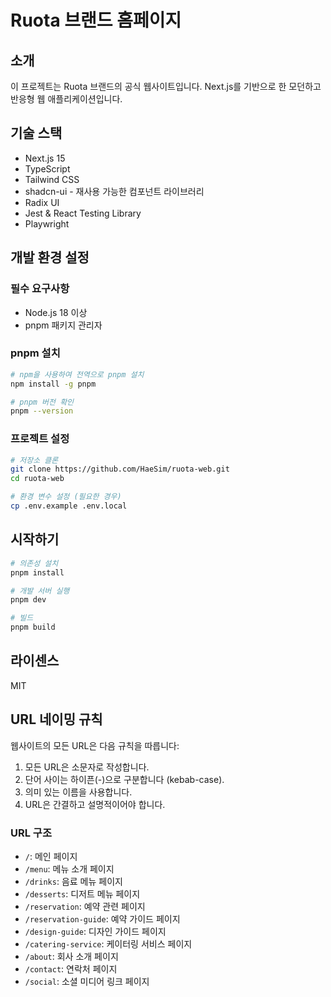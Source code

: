 # Ruota 브랜드 홈페이지

## 소개

이 프로젝트는 Ruota 브랜드의 공식 웹사이트입니다. Next.js를 기반으로 한 모던하고 반응형 웹 애플리케이션입니다.

## 기술 스택

- Next.js 15
- TypeScript
- Tailwind CSS
- shadcn-ui - 재사용 가능한 컴포넌트 라이브러리
- Radix UI
- Jest & React Testing Library
- Playwright

## 개발 환경 설정

### 필수 요구사항

- Node.js 18 이상
- pnpm 패키지 관리자

### pnpm 설치

```bash
# npm을 사용하여 전역으로 pnpm 설치
npm install -g pnpm

# pnpm 버전 확인
pnpm --version
```

### 프로젝트 설정

```bash
# 저장소 클론
git clone https://github.com/HaeSim/ruota-web.git
cd ruota-web

# 환경 변수 설정 (필요한 경우)
cp .env.example .env.local
```

## 시작하기

```bash
# 의존성 설치
pnpm install

# 개발 서버 실행
pnpm dev

# 빌드
pnpm build
```

## 라이센스

MIT

## URL 네이밍 규칙

웹사이트의 모든 URL은 다음 규칙을 따릅니다:

1. 모든 URL은 소문자로 작성합니다.
2. 단어 사이는 하이픈(-)으로 구분합니다 (kebab-case).
3. 의미 있는 이름을 사용합니다.
4. URL은 간결하고 설명적이어야 합니다.

### URL 구조

- `/`: 메인 페이지
- `/menu`: 메뉴 소개 페이지
- `/drinks`: 음료 메뉴 페이지
- `/desserts`: 디저트 메뉴 페이지
- `/reservation`: 예약 관련 페이지
- `/reservation-guide`: 예약 가이드 페이지
- `/design-guide`: 디자인 가이드 페이지
- `/catering-service`: 케이터링 서비스 페이지
- `/about`: 회사 소개 페이지
- `/contact`: 연락처 페이지
- `/social`: 소셜 미디어 링크 페이지
